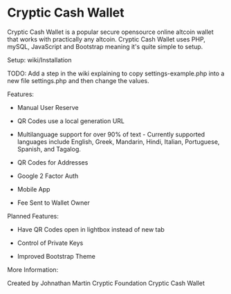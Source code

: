 Cryptic Cash Wallet
========

Cryptic Cash Wallet is a popular secure opensource online altcoin wallet that works with practically any altcoin. Cryptic Cash Wallet uses PHP, mySQL, JavaScript and Bootstrap meaning it's quite simple to setup. 

Setup: wiki/Installation

TODO: Add a step in the wiki explaining to copy settings-example.php into a new file settings.php and then change the values.


Features:

- Manual User Reserve

- QR Codes use a local generation URL 

- Multilanguage support for over 90% of text - Currently supported languages include English, Greek, Mandarin, Hindi, Italian, Portuguese, Spanish, and Tagalog.

- QR Codes for Addresses

- Google 2 Factor Auth

- Mobile App 

- Fee Sent to Wallet Owner

Planned Features:

- Have QR Codes open in lightbox instead of new tab

- Control of Private Keys

- Improved Bootstrap Theme 


More Information:

Created by Johnathan Martin
Cryptic Foundation
Cryptic Cash Wallet

